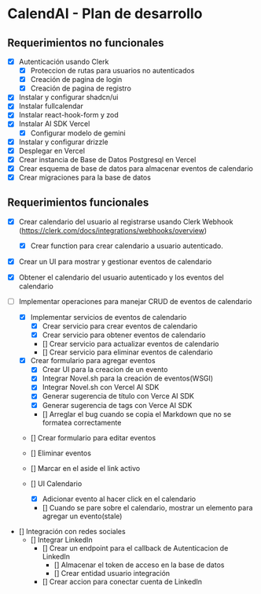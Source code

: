 
# CalendAI - Plan de desarrollo

## Requerimientos no funcionales

- [x] Autenticación usando Clerk
  - [x] Proteccion de rutas para usuarios no autenticados
  - [x] Creación de pagina de login
  - [x] Creación de pagina de registro
- [x] Instalar y configurar shadcn/ui
- [x] Instalar fullcalendar
- [x] Instalar react-hook-form y zod
- [x] Instalar AI SDK Vercel
  - [x] Configurar modelo de gemini
- [x] Instalar y configurar drizzle
- [x] Desplegar en Vercel
- [x] Crear instancia de Base de Datos Postgresql en Vercel
- [x] Crear esquema de base de datos para almacenar eventos de calendario
- [x] Crear migraciones para la base de datos

## Requerimientos funcionales

- [x] Crear calendario del usuario al registrarse usando Clerk Webhook (<https://clerk.com/docs/integrations/webhooks/overview>)
  - [x] Crear function para crear calendario a usuario autenticado.
- [x] Crear un UI para mostrar y gestionar eventos de calendario
- [x] Obtener el calendario del usuario autenticado y los eventos del calendario

- [ ] Implementar operaciones para manejar CRUD de eventos de calendario
  - [x] Implementar servicios de eventos de calendario
    - [x] Crear servicio para crear eventos de calendario
    - [x] Crear servicio para obtener eventos de calendario
    - [] Crear servicio para actualizar eventos de calendario
    - [] Crear servicio para eliminar eventos de calendario
  - [x] Crear formulario para agregar eventos
    - [x] Crear UI para la creacion de un evento
    - [x] Integrar Novel.sh para la creación de eventos(WSGI)
    - [x] Integrar Novel.sh con Vercel AI SDK
    - [x] Generar sugerencia de título con Verce AI SDK
    - [x] Generar sugerencia de tags con Verce AI SDK
    - [] Arreglar el bug cuando se copia el Markdown que no se formatea correctamente
  - [] Crear formulario para editar eventos
  - [] Eliminar eventos
  - [] Marcar en el aside el link activo

  - [] UI Calendario
    - [x] Adicionar evento al hacer click en el calendario
    - [] Cuando se pare sobre el calendario, mostrar un elemento para agregar un evento(stale)
- [] Integración con redes sociales
  - [] Integrar LinkedIn
    - [] Crear un endpoint para el callback de Autenticacion de LinkedIn
      - [] Almacenar el token de acceso en la base de datos
      - [] Crear entidad usuario integración
    - [] Crear accion para conectar cuenta de LinkedIn
